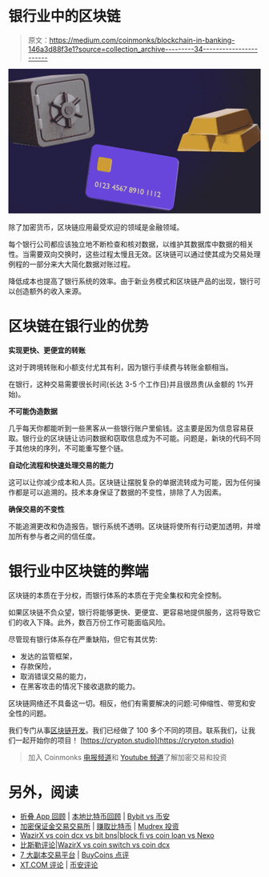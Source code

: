 # 银行业中的区块链

> 原文：<https://medium.com/coinmonks/blockchain-in-banking-146a3d88f3e1?source=collection_archive---------34----------------------->

![](img/609140788fdf313fa5e3b2699957277a.png)

除了加密货币，区块链应用最受欢迎的领域是金融领域。

每个银行公司都应该独立地不断检查和核对数据，以维护其数据库中数据的相关性。当需要双向交换时，这些过程太慢且无效。区块链可以通过使其成为交易处理例程的一部分来大大简化数据对账过程。

降低成本也提高了银行系统的效率。由于新业务模式和区块链产品的出现，银行可以创造额外的收入来源。

# 区块链在银行业的优势

**实现更快、更便宜的转账**

这对于跨境转账和小额支付尤其有利，因为银行手续费与转账金额相当。

在银行，这种交易需要很长时间(长达 3-5 个工作日)并且很昂贵(从金额的 1%开始)。

**不可能伪造数据**

几乎每天你都能听到一些黑客从一些银行账户里偷钱。这主要是因为信息容易获取。银行业的区块链让访问数据和窃取信息成为不可能。问题是，新块的代码不同于其他块的序列，不可能重写整个链。

**自动化流程和快速处理交易的能力**

这可以让你减少成本和人员。区块链让摆脱复杂的单据流转成为可能，因为任何操作都是可以追溯的。技术本身保证了数据的不变性，排除了人为因素。

**确保交易的不变性**

不能追溯更改和伪造报告。银行系统不透明。区块链将使所有行动更加透明，并增加所有参与者之间的信任度。

# 银行业中区块链的弊端

区块链的本质在于分权，而银行体系的本质在于完全集权和完全控制。

如果区块链不负众望，银行将能够更快、更便宜、更容易地提供服务，这将导致它们的收入下降。此外，数百万份工作可能面临风险。

尽管现有银行体系存在严重缺陷，但它有其优势:

*   发达的监管框架，
*   存款保险，
*   取消错误交易的能力，
*   在黑客攻击的情况下接收退款的能力。

区块链网络还不具备这一切。相反，他们有需要解决的问题:可伸缩性、带宽和安全性的问题。

我们专门从事[区块链开发](https://crypton.studio/blog/Blockchain-in-Banking)。我们已经做了 100 多个不同的项目。联系我们，让我们一起开始你的项目！ [https://crypton.studio](https://crypton.studio)

> 加入 Coinmonks [电报频道](https://t.me/coincodecap)和 [Youtube 频道](https://www.youtube.com/c/coinmonks/videos)了解加密交易和投资

# 另外，阅读

*   [折叠 App 回顾](https://coincodecap.com/fold-app-review) | [本地比特币回顾](/coinmonks/localbitcoins-review-6cc001c6ed56) | [Bybit vs 币安](https://coincodecap.com/bybit-binance-moonxbt)
*   [加密保证金交易交易所](/coinmonks/crypto-margin-trading-exchanges-428b1f7ad108) | [赚取比特币](/coinmonks/earn-bitcoin-6e8bd3c592d9) | [Mudrex 投资](https://coincodecap.com/mudrex-invest-review-the-best-way-to-invest-in-crypto)
*   [WazirX vs coin dcx vs bit bns](/coinmonks/wazirx-vs-coindcx-vs-bitbns-149f4f19a2f1)|[block fi vs coin loan vs Nexo](/coinmonks/blockfi-vs-coinloan-vs-nexo-cb624635230d)
*   [比斯勒评论](https://coincodecap.com/bitsler-review)|[WazirX vs coin switch vs coin dcx](https://coincodecap.com/wazirx-vs-coinswitch-vs-coindcx)
*   [7 大副本交易平台](https://coincodecap.com/copy-trading-platforms) | [BuyCoins 点评](https://coincodecap.com/buycoins-review)
*   [XT.COM 评论](https://coincodecap.com/profittradingapp-for-binance) | [币安评论](https://coincodecap.com/xt-com-review)